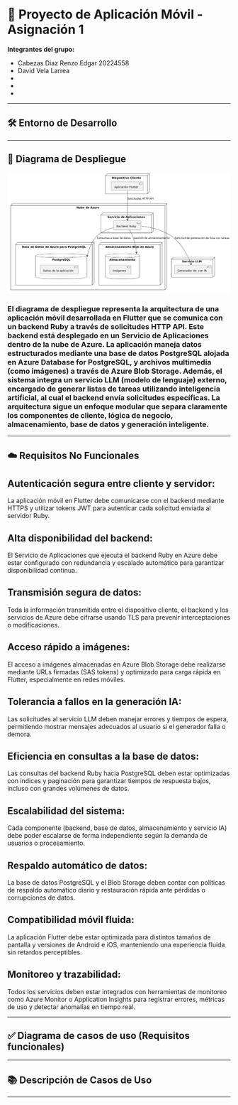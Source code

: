 
# 📱 Proyecto de Aplicación Móvil - Asignación 1

  
**Integrantes del grupo:**  
- Cabezas Diaz Renzo Edgar 20224558
- David Vela Larrea 
-   
-
-
---

## 🛠️ Entorno de Desarrollo



---
## 🚀 Diagrama de Despliegue

![Diagrama de Despliegue](diagramadespliegue3.png)

### El diagrama de despliegue representa la arquitectura de una aplicación móvil desarrollada en Flutter que se comunica con un backend Ruby a través de solicitudes HTTP API. Este backend está desplegado en un Servicio de Aplicaciones dentro de la nube de Azure. La aplicación maneja datos estructurados mediante una base de datos PostgreSQL alojada en Azure Database for PostgreSQL, y archivos multimedia (como imágenes) a través de Azure Blob Storage. Además, el sistema integra un servicio LLM (modelo de lenguaje) externo, encargado de generar listas de tareas utilizando inteligencia artificial, al cual el backend envía solicitudes específicas. La arquitectura sigue un enfoque modular que separa claramente los componentes de cliente, lógica de negocio, almacenamiento, base de datos y generación inteligente.
---

## ☁️ Requisitos No Funcionales

## Autenticación segura entre cliente y servidor:
La aplicación móvil en Flutter debe comunicarse con el backend mediante HTTPS y utilizar tokens JWT para autenticar cada solicitud enviada al servidor Ruby.

## Alta disponibilidad del backend:
El Servicio de Aplicaciones que ejecuta el backend Ruby en Azure debe estar configurado con redundancia y escalado automático para garantizar disponibilidad continua.

## Transmisión segura de datos:
Toda la información transmitida entre el dispositivo cliente, el backend y los servicios de Azure debe cifrarse usando TLS para prevenir interceptaciones o modificaciones.

## Acceso rápido a imágenes:
El acceso a imágenes almacenadas en Azure Blob Storage debe realizarse mediante URLs firmadas (SAS tokens) y optimizado para carga rápida en Flutter, especialmente en redes móviles.

## Tolerancia a fallos en la generación IA:
Las solicitudes al servicio LLM deben manejar errores y tiempos de espera, permitiendo mostrar mensajes adecuados al usuario si el generador falla o demora.

## Eficiencia en consultas a la base de datos:
Las consultas del backend Ruby hacia PostgreSQL deben estar optimizadas con índices y paginación para garantizar tiempos de respuesta bajos, incluso con grandes volúmenes de datos.

## Escalabilidad del sistema:
Cada componente (backend, base de datos, almacenamiento y servicio IA) debe poder escalarse de forma independiente según la demanda de usuarios o procesamiento.

## Respaldo automático de datos:
La base de datos PostgreSQL y el Blob Storage deben contar con políticas de respaldo automático diario y restauración rápida ante pérdidas o corrupciones de datos.

## Compatibilidad móvil fluida:
La aplicación Flutter debe estar optimizada para distintos tamaños de pantalla y versiones de Android e iOS, manteniendo una experiencia fluida sin retardos perceptibles.

## Monitoreo y trazabilidad:
Todos los servicios deben estar integrados con herramientas de monitoreo como Azure Monitor o Application Insights para registrar errores, métricas de uso y detectar anomalías en tiempo real.



---

## ✅ Diagrama de casos de uso (Requisitos funcionales) 



---

## 📚 Descripción de Casos de Uso



---
